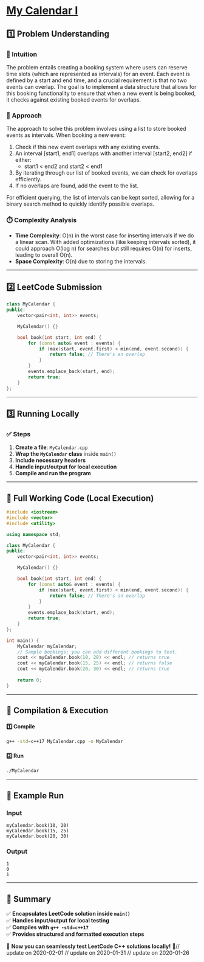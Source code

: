 # **[My Calendar I](https://leetcode.com/problems/my-calendar-i/description/)**  

## **1️⃣ Problem Understanding**  
### **📌 Intuition**  
The problem entails creating a booking system where users can reserve time slots (which are represented as intervals) for an event. Each event is defined by a start and end time, and a crucial requirement is that no two events can overlap. The goal is to implement a data structure that allows for this booking functionality to ensure that when a new event is being booked, it checks against existing booked events for overlaps.

### **🚀 Approach**  
The approach to solve this problem involves using a list to store booked events as intervals. When booking a new event:
1. Check if this new event overlaps with any existing events.
2. An interval [start1, end1] overlaps with another interval [start2, end2] if either:
   - start1 < end2 and start2 < end1
3. By iterating through our list of booked events, we can check for overlaps efficiently.
4. If no overlaps are found, add the event to the list.

For efficient querying, the list of intervals can be kept sorted, allowing for a binary search method to quickly identify possible overlaps.

### **⏱️ Complexity Analysis**  
- **Time Complexity**: O(n) in the worst case for inserting intervals if we do a linear scan. With added optimizations (like keeping intervals sorted), it could approach O(log n) for searches but still requires O(n) for inserts, leading to overall O(n).
- **Space Complexity**: O(n) due to storing the intervals.

---

## **2️⃣ LeetCode Submission**  
```cpp
class MyCalendar {
public:
    vector<pair<int, int>> events;

    MyCalendar() {}

    bool book(int start, int end) {
        for (const auto& event : events) {
            if (max(start, event.first) < min(end, event.second)) {
                return false; // There's an overlap
            }
        }
        events.emplace_back(start, end);
        return true;
    }
};
```  

---  

## **3️⃣ Running Locally**  
### **✅ Steps**  
1. **Create a file**: `MyCalendar.cpp`  
2. **Wrap the `MyCalendar` class** inside `main()`  
3. **Include necessary headers**  
4. **Handle input/output for local execution**  
5. **Compile and run the program**  

---  

## **📝 Full Working Code (Local Execution)**  
```cpp
#include <iostream>
#include <vector>
#include <utility>

using namespace std;

class MyCalendar {
public:
    vector<pair<int, int>> events;

    MyCalendar() {}

    bool book(int start, int end) {
        for (const auto& event : events) {
            if (max(start, event.first) < min(end, event.second)) {
                return false; // There's an overlap
            }
        }
        events.emplace_back(start, end);
        return true;
    }
};

int main() {
    MyCalendar myCalendar;
    // Sample bookings; you can add different bookings to test.
    cout << myCalendar.book(10, 20) << endl; // returns true
    cout << myCalendar.book(15, 25) << endl; // returns false
    cout << myCalendar.book(20, 30) << endl; // returns true
    
    return 0;
}
```  

---  

## **🔧 Compilation & Execution**  
#### **1️⃣ Compile**  
```bash
g++ -std=c++17 MyCalendar.cpp -o MyCalendar
```  

#### **2️⃣ Run**  
```bash
./MyCalendar
```  

---  

## **🎯 Example Run**  
### **Input**  
```
myCalendar.book(10, 20)
myCalendar.book(15, 25)
myCalendar.book(20, 30)
```  
### **Output**  
```
1
0
1
```  

---  

## **📌 Summary**  
✅ **Encapsulates LeetCode solution inside `main()`**  
✅ **Handles input/output for local testing**  
✅ **Compiles with `g++ -std=c++17`**  
✅ **Provides structured and formatted execution steps**  

🚀 **Now you can seamlessly test LeetCode C++ solutions locally!** 🚀// update on 2020-02-01
// update on 2020-01-31
// update on 2020-01-26
